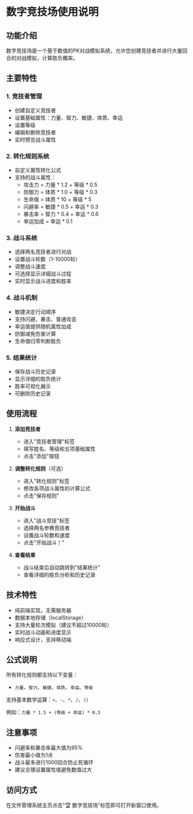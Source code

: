# 数字竞技场使用说明

## 功能介绍

数字竞技场是一个基于数值的PK对战模拟系统，允许您创建竞技者并进行大量回合的对战模拟，计算胜负概率。

## 主要特性

### 1. 竞技者管理
- 创建自定义竞技者
- 设置基础属性：力量、智力、敏捷、体质、幸运
- 设置等级
- 编辑和删除竞技者
- 实时预览战斗属性

### 2. 转化规则系统
- 自定义属性转化公式
- 支持的战斗属性：
  - 攻击力 = 力量 * 1.2 + 等级 * 0.5
  - 防御力 = 体质 * 1.0 + 等级 * 0.3
  - 生命值 = 体质 * 10 + 等级 * 5
  - 闪避率 = 敏捷 * 0.5 + 幸运 * 0.3
  - 暴击率 = 智力 * 0.4 + 幸运 * 0.6
  - 幸运加成 = 幸运 * 0.1

### 3. 战斗系统
- 选择两名竞技者进行对战
- 设置战斗轮数（1-10000轮）
- 调整战斗速度
- 可选择显示详细战斗过程
- 实时显示战斗进度和胜率

### 4. 战斗机制
- 敏捷决定行动顺序
- 支持闪避、暴击、普通攻击
- 幸运值提供随机属性加成
- 防御减免伤害计算
- 生命值归零判断胜负

### 5. 结果统计
- 保存战斗历史记录
- 显示详细的胜负统计
- 胜率可视化展示
- 可删除历史记录

## 使用流程

1. **添加竞技者**
   - 进入"竞技者管理"标签
   - 填写姓名、等级和五项基础属性
   - 点击"添加"按钮

2. **调整转化规则**（可选）
   - 进入"转化规则"标签
   - 修改各项战斗属性的计算公式
   - 点击"保存规则"

3. **开始战斗**
   - 进入"战斗竞技"标签
   - 选择两名参赛竞技者
   - 设置战斗轮数和速度
   - 点击"开始战斗！"

4. **查看结果**
   - 战斗结束后自动跳转到"结果统计"
   - 查看详细的胜负分析和历史记录

## 技术特性

- 纯前端实现，无需服务器
- 数据本地存储（localStorage）
- 支持大量轮次模拟（建议不超过10000轮）
- 实时战斗动画和进度显示
- 响应式设计，支持移动端

## 公式说明

所有转化规则都支持以下变量：
- `力量`、`智力`、`敏捷`、`体质`、`幸运`、`等级`

支持基本数学运算：`+`、`-`、`*`、`/`、`()`

例如：`力量 * 1.5 + (等级 + 幸运) * 0.3`

## 注意事项

- 闪避率和暴击率最大值为95%
- 伤害最小值为1点
- 战斗最多进行1000回合防止死循环
- 建议合理设置属性值避免数值过大

## 访问方式

在文件管理系统主页点击"🏆 数字竞技场"标签即可打开新窗口使用。